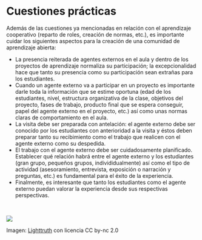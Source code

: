 
# Cuestiones prácticas

Además de las cuestiones ya mencionadas en relación con el aprendizaje cooperativo (reparto de roles, creación de normas, etc.), es importante cuidar los siguientes aspectos para la creación de una comunidad de aprendizaje abierta:

- La presencia reiterada de agentes externos en el aula y dentro de los proyectos de aprendizaje normaliza su participación; la excepcionalidad hace que tanto su presencia como su participación sean extrañas para los estudiantes.
- Cuando un agente externo va a participar en un proyecto es importante darle toda la información que se estime oportuna (edad de los estudiantes, nivel, estructura organizativa de la clase, objetivos del proyecto, fases de trabajo, producto final que se espera conseguir, papel del agente externo en el proyecto, etc.) así como unas normas claras de comportamiento en el aula.
- La visita debe ser preparada con antelación: el agente externo debe ser conocido por los estudiantes con anterioridad a la visita y éstos deben preparar tanto su recibimiento como el trabajo que realicen con el agente externo como su despedida.
- El trabajo con el agente externo debe ser cuidadosamente planificado. Establecer qué relación habrá entre el agente externo y los estudiantes (gran grupo, pequeños grupos, individidualmente) así como el tipo de actividad (asesoramiento, entrevista, exposición o narración y preguntas, etc.) es fundamental para el éxito de la experiencia.
- Finalmente, es interesante que tanto los estudiantes como el agente externo puedan valorar la experiencia desde sus respectivas perspectivas.

 

![](https://github.com/catedu/abp/blob/master/img/ninos_felices.jpg)

Imagen: [Lighttruth](http://www.flickr.com/photos/58648496@N02/5380522396/) con licencia CC by-nc 2.0
